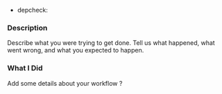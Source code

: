 * depcheck:

### Description

Describe what you were trying to get done.
Tell us what happened, what went wrong, and what you expected to happen.

### What I Did

Add some details about your workflow ?
